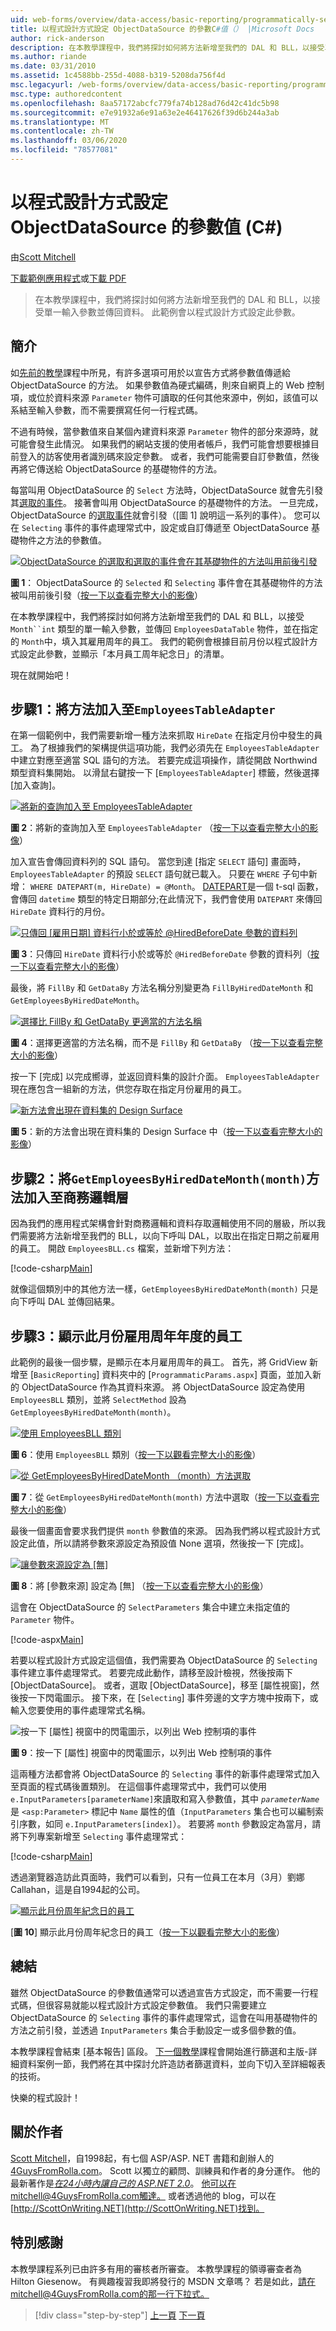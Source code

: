 ```yaml
---
uid: web-forms/overview/data-access/basic-reporting/programmatically-setting-the-objectdatasource-s-parameter-values-cs
title: 以程式設計方式設定 ObjectDataSource 的參數C#值（） |Microsoft Docs
author: rick-anderson
description: 在本教學課程中，我們將探討如何將方法新增至我們的 DAL 和 BLL，以接受單一輸入參數並傳回資料。 此範例會設定此參數 。
ms.author: riande
ms.date: 03/31/2010
ms.assetid: 1c4588bb-255d-4088-b319-5208da756f4d
msc.legacyurl: /web-forms/overview/data-access/basic-reporting/programmatically-setting-the-objectdatasource-s-parameter-values-cs
msc.type: authoredcontent
ms.openlocfilehash: 8aa57172abcfc779fa74b128ad76d42c41dc5b98
ms.sourcegitcommit: e7e91932a6e91a63e2e46417626f39d6b244a3ab
ms.translationtype: MT
ms.contentlocale: zh-TW
ms.lasthandoff: 03/06/2020
ms.locfileid: "78577081"
---
```

# <a name="programmatically-setting-the-objectdatasources-parameter-values-c"></a>以程式設計方式設定 ObjectDataSource 的參數值 (C#)

由[Scott Mitchell](https://twitter.com/ScottOnWriting)

[下載範例應用程式](https://download.microsoft.com/download/4/6/3/463cf87c-4724-4cbc-b7b5-3f866f43ba50/ASPNET_Data_Tutorial_6_CS.exe)或[下載 PDF](programmatically-setting-the-objectdatasource-s-parameter-values-cs/_static/datatutorial06cs1.pdf)

> 在本教學課程中，我們將探討如何將方法新增至我們的 DAL 和 BLL，以接受單一輸入參數並傳回資料。 此範例會以程式設計方式設定此參數。

## <a name="introduction"></a>簡介

如[先前的教學](declarative-parameters-cs.md)課程中所見，有許多選項可用於以宣告方式將參數值傳遞給 ObjectDataSource 的方法。 如果參數值為硬式編碼，則來自網頁上的 Web 控制項，或位於資料來源 `Parameter` 物件可讀取的任何其他來源中，例如，該值可以系結至輸入參數，而不需要撰寫任何一行程式碼。

不過有時候，當參數值來自某個內建資料來源 `Parameter` 物件的部分來源時，就可能會發生此情況。 如果我們的網站支援的使用者帳戶，我們可能會想要根據目前登入的訪客使用者識別碼來設定參數。 或者，我們可能需要自訂參數值，然後再將它傳送給 ObjectDataSource 的基礎物件的方法。

每當叫用 ObjectDataSource 的 `Select` 方法時，ObjectDataSource 就會先引發其[選取的事件](https://msdn.microsoft.com/library/system.web.ui.webcontrols.objectdatasource.selecting%28VS.80%29.aspx)。 接著會叫用 ObjectDataSource 的基礎物件的方法。 一旦完成，ObjectDataSource 的[選取事件](https://msdn.microsoft.com/library/system.web.ui.webcontrols.objectdatasource.selected%28VS.80%29.aspx)就會引發（[圖 1] 說明這一系列的事件）。 您可以在 `Selecting` 事件的事件處理常式中，設定或自訂傳遞至 ObjectDataSource 基礎物件之方法的參數值。

[![ObjectDataSource 的選取和選取的事件會在其基礎物件的方法叫用前後引發](programmatically-setting-the-objectdatasource-s-parameter-values-cs/_static/image2.png)](programmatically-setting-the-objectdatasource-s-parameter-values-cs/_static/image1.png)

**圖 1**： ObjectDataSource 的 `Selected` 和 `Selecting` 事件會在其基礎物件的方法被叫用前後引發（[按一下以查看完整大小的影像](programmatically-setting-the-objectdatasource-s-parameter-values-cs/_static/image3.png)）

在本教學課程中，我們將探討如何將方法新增至我們的 DAL 和 BLL，以接受 `Month``int` 類型的單一輸入參數，並傳回 `EmployeesDataTable` 物件，並在指定的 `Month`中，填入其雇用周年的員工。 我們的範例會根據目前月份以程式設計方式設定此參數，並顯示「本月員工周年紀念日」的清單。

現在就開始吧！

## <a name="step-1-adding-a-method-toemployeestableadapter"></a>步驟1：將方法加入至`EmployeesTableAdapter`

在第一個範例中，我們需要新增一種方法來抓取 `HireDate` 在指定月份中發生的員工。 為了根據我們的架構提供這項功能，我們必須先在 `EmployeesTableAdapter` 中建立對應至適當 SQL 語句的方法。 若要完成這項操作，請從開啟 Northwind 類型資料集開始。 以滑鼠右鍵按一下 [`EmployeesTableAdapter`] 標籤，然後選擇 [加入查詢]。

[![將新的查詢加入至 EmployeesTableAdapter](programmatically-setting-the-objectdatasource-s-parameter-values-cs/_static/image5.png)](programmatically-setting-the-objectdatasource-s-parameter-values-cs/_static/image4.png)

**圖 2**：將新的查詢加入至 `EmployeesTableAdapter` （[按一下以查看完整大小的影像](programmatically-setting-the-objectdatasource-s-parameter-values-cs/_static/image6.png)）

加入宣告會傳回資料列的 SQL 語句。 當您到達 [指定 `SELECT` 語句] 畫面時，`EmployeesTableAdapter` 的預設 `SELECT` 語句就已載入。 只要在 `WHERE` 子句中新增： `WHERE DATEPART(m, HireDate) = @Month`。 [DATEPART](https://msdn.microsoft.com/library/ms174420.aspx)是一個 t-sql 函數，會傳回 `datetime` 類型的特定日期部分;在此情況下，我們會使用 `DATEPART` 來傳回 `HireDate` 資料行的月份。

[![只傳回 [雇用日期] 資料行小於或等於 @HiredBeforeDate 參數的資料列](programmatically-setting-the-objectdatasource-s-parameter-values-cs/_static/image8.png)](programmatically-setting-the-objectdatasource-s-parameter-values-cs/_static/image7.png)

**圖 3**：只傳回 `HireDate` 資料行小於或等於 `@HiredBeforeDate` 參數的資料列（[按一下以查看完整大小的影像](programmatically-setting-the-objectdatasource-s-parameter-values-cs/_static/image9.png)）

最後，將 `FillBy` 和 `GetDataBy` 方法名稱分別變更為 `FillByHiredDateMonth` 和 `GetEmployeesByHiredDateMonth`。

[![選擇比 FillBy 和 GetDataBy 更適當的方法名稱](programmatically-setting-the-objectdatasource-s-parameter-values-cs/_static/image11.png)](programmatically-setting-the-objectdatasource-s-parameter-values-cs/_static/image10.png)

**圖 4**：選擇更適當的方法名稱，而不是 `FillBy` 和 `GetDataBy` （[按一下以查看完整大小的影像](programmatically-setting-the-objectdatasource-s-parameter-values-cs/_static/image12.png)）

按一下 [完成] 以完成嚮導，並返回資料集的設計介面。 `EmployeesTableAdapter` 現在應包含一組新的方法，供您存取在指定月份雇用的員工。

[![新方法會出現在資料集的 Design Surface](programmatically-setting-the-objectdatasource-s-parameter-values-cs/_static/image14.png)](programmatically-setting-the-objectdatasource-s-parameter-values-cs/_static/image13.png)

**圖 5**：新的方法會出現在資料集的 Design Surface 中（[按一下以查看完整大小的影像](programmatically-setting-the-objectdatasource-s-parameter-values-cs/_static/image15.png)）

## <a name="step-2-adding-thegetemployeesbyhireddatemonthmonthmethod-to-the-business-logic-layer"></a>步驟2：將`GetEmployeesByHiredDateMonth(month)`方法加入至商務邏輯層

因為我們的應用程式架構會針對商務邏輯和資料存取邏輯使用不同的層級，所以我們需要將方法新增至我們的 BLL，以向下呼叫 DAL，以取出在指定日期之前雇用的員工。 開啟 `EmployeesBLL.cs` 檔案，並新增下列方法：

[!code-csharp[Main](programmatically-setting-the-objectdatasource-s-parameter-values-cs/samples/sample1.cs)]

就像這個類別中的其他方法一樣，`GetEmployeesByHiredDateMonth(month)` 只是向下呼叫 DAL 並傳回結果。

## <a name="step-3-displaying-employees-whose-hiring-anniversary-is-this-month"></a>步驟3：顯示此月份雇用周年年度的員工

此範例的最後一個步驟，是顯示在本月雇用周年的員工。 首先，將 GridView 新增至 [`BasicReporting`] 資料夾中的 [`ProgrammaticParams.aspx`] 頁面，並加入新的 ObjectDataSource 作為其資料來源。 將 ObjectDataSource 設定為使用 `EmployeesBLL` 類別，並將 `SelectMethod` 設為 `GetEmployeesByHiredDateMonth(month)`。

[![使用 EmployeesBLL 類別](programmatically-setting-the-objectdatasource-s-parameter-values-cs/_static/image17.png)](programmatically-setting-the-objectdatasource-s-parameter-values-cs/_static/image16.png)

**圖 6**：使用 `EmployeesBLL` 類別（[按一下以觀看完整大小的影像](programmatically-setting-the-objectdatasource-s-parameter-values-cs/_static/image18.png)）

[![從 GetEmployeesByHiredDateMonth （month）方法選取](programmatically-setting-the-objectdatasource-s-parameter-values-cs/_static/image20.png)](programmatically-setting-the-objectdatasource-s-parameter-values-cs/_static/image19.png)

**圖 7**：從 `GetEmployeesByHiredDateMonth(month)` 方法中選取（[按一下以查看完整大小的影像](programmatically-setting-the-objectdatasource-s-parameter-values-cs/_static/image21.png)）

最後一個畫面會要求我們提供 `month` 參數值的來源。 因為我們將以程式設計方式設定此值，所以請將參數來源設定為預設值 None 選項，然後按一下 [完成]。

[![讓參數來源設定為 [無]](programmatically-setting-the-objectdatasource-s-parameter-values-cs/_static/image23.png)](programmatically-setting-the-objectdatasource-s-parameter-values-cs/_static/image22.png)

**圖 8**：將 [參數來源] 設定為 [無] （[按一下以查看完整大小的影像](programmatically-setting-the-objectdatasource-s-parameter-values-cs/_static/image24.png)）

這會在 ObjectDataSource 的 `SelectParameters` 集合中建立未指定值的 `Parameter` 物件。

[!code-aspx[Main](programmatically-setting-the-objectdatasource-s-parameter-values-cs/samples/sample2.aspx)]

若要以程式設計方式設定這個值，我們需要為 ObjectDataSource 的 `Selecting` 事件建立事件處理常式。 若要完成此動作，請移至設計檢視，然後按兩下 [ObjectDataSource]。 或者，選取 [ObjectDataSource]，移至 [屬性視窗]，然後按一下閃電圖示。 接下來，在 [`Selecting`] 事件旁邊的文字方塊中按兩下，或輸入您要使用的事件處理常式名稱。

![按一下 [屬性] 視窗中的閃電圖示，以列出 Web 控制項的事件](programmatically-setting-the-objectdatasource-s-parameter-values-cs/_static/image25.png)

**圖 9**：按一下 [屬性] 視窗中的閃電圖示，以列出 Web 控制項的事件

這兩種方法都會將 ObjectDataSource 的 `Selecting` 事件的新事件處理常式加入至頁面的程式碼後置類別。 在這個事件處理常式中，我們可以使用 `e.InputParameters[parameterName]`來讀取和寫入參數值，其中 *`parameterName`* 是 `<asp:Parameter>` 標記中 `Name` 屬性的值（`InputParameters` 集合也可以編制索引序數，如同 `e.InputParameters[index]`）。 若要將 `month` 參數設定為當月，請將下列專案新增至 `Selecting` 事件處理常式：

[!code-csharp[Main](programmatically-setting-the-objectdatasource-s-parameter-values-cs/samples/sample3.cs)]

透過瀏覽器造訪此頁面時，我們可以看到，只有一位員工在本月（3月）劉娜 Callahan，這是自1994起的公司。

[![顯示此月份周年紀念日的員工](programmatically-setting-the-objectdatasource-s-parameter-values-cs/_static/image27.png)](programmatically-setting-the-objectdatasource-s-parameter-values-cs/_static/image26.png)

[**圖 10**] 顯示此月份周年紀念日的員工（[按一下以觀看完整大小的影像](programmatically-setting-the-objectdatasource-s-parameter-values-cs/_static/image28.png)）

## <a name="summary"></a>總結

雖然 ObjectDataSource 的參數值通常可以透過宣告方式設定，而不需要一行程式碼，但很容易就能以程式設計方式設定參數值。 我們只需要建立 ObjectDataSource 的 `Selecting` 事件的事件處理常式，這會在叫用基礎物件的方法之前引發，並透過 `InputParameters` 集合手動設定一或多個參數的值。

本教學課程會結束 [基本報告] 區段。 [下一個教學](../masterdetail/master-detail-filtering-with-a-dropdownlist-cs.md)課程會開始進行篩選和主版-詳細資料案例一節，我們將在其中探討允許造訪者篩選資料，並向下切入至詳細報表的技術。

快樂的程式設計！

## <a name="about-the-author"></a>關於作者

[Scott Mitchell](http://www.4guysfromrolla.com/ScottMitchell.shtml)，自1998起，有七個 ASP/ASP. NET 書籍和創辦人的[4GuysFromRolla.com](http://www.4guysfromrolla.com)。 Scott 以獨立的顧問、訓練員和作者的身分運作。 他的最新著作是[*在24小時內讓自己的 ASP.NET 2.0*](https://www.amazon.com/exec/obidos/ASIN/0672327384/4guysfromrollaco)。 他可以在mitchell@4GuysFromRolla.com觸達[。](mailto:mitchell@4GuysFromRolla.com) 或者透過他的 blog，可以在[http://ScottOnWriting.NET](http://ScottOnWriting.NET)找到。

## <a name="special-thanks-to"></a>特別感謝

本教學課程系列已由許多有用的審核者所審查。 本教學課程的領導審查者為 Hilton Giesenow。 有興趣複習我即將發行的 MSDN 文章嗎？ 若是如此，請在mitchell@4GuysFromRolla.com的那一行下拉式[。](mailto:mitchell@4GuysFromRolla.com)

> [!div class="step-by-step"]
> [上一頁](declarative-parameters-cs.md)
> [下一頁](displaying-data-with-the-objectdatasource-vb.md)
